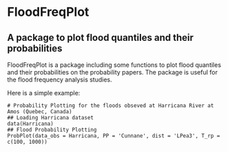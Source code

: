 # FloodFreqPlot
## A package to plot flood quantiles and their probabilities
FloodFreqPlot is a package including some functions to plot flood quantiles and their probabilities on
    the probability papers. The package is useful for the flood frequency analysis studies.

Here is a simple example:

```
# Probability Plotting for the floods obseved at Harricana River at Amos (Quebec, Canada)
## Loading Harricana dataset
data(Harricana)
## Flood Probability Plotting
ProbPlot(data_obs = Harricana, PP = 'Cunnane', dist = 'LPea3', T_rp = c(100, 1000))
```